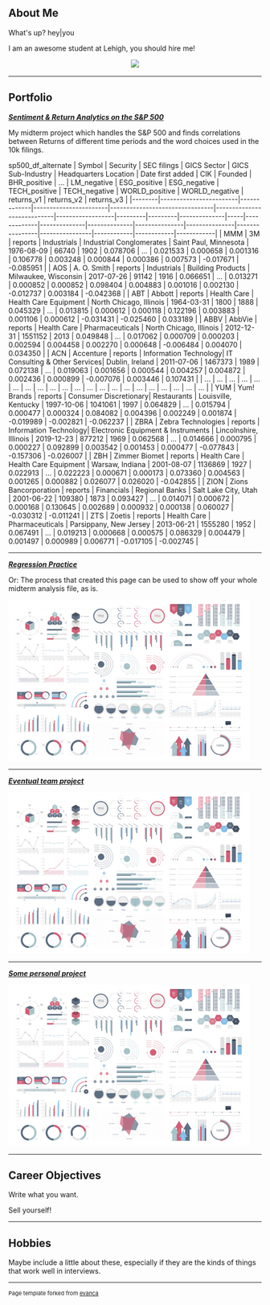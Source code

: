 ## About Me

What's up? hey\|you

I am an awesome student at Lehigh, you should hire me!

<!-- Upload your own photo and change the path -->

<p style="text-align:center;">
  <img class="img-circle" src="https://github.com/donbowen/donbowen.github.io/raw/master/images/logo.png" width="50%">
</p>

---

## Portfolio

<!-- You can link to other websites, PDFs in this repo, and other pages in this repo -->

_**[Sentiment & Return Analytics on the S&P 500](https://github.com/LeDataSciFi/asgn-05-leosc326)**_

My midterm project which handles the S&P 500 and finds correlations between Returns of different time periods and the word choices used in the 10k filings. 

sp500_df_alternate
| Symbol | Security               | SEC filings | GICS Sector           | GICS Sub-Industry              | Headquarters Location      | Date first added | CIK     | Founded | BHR_positive | ... | LM_negative | ESG_positive | ESG_negative | TECH_positive | TECH_negative | WORLD_positive | WORLD_negative | returns_v1 | returns_v2 | returns_v3 |
|--------|------------------------|-------------|-----------------------|--------------------------------|----------------------------|------------------|---------|---------|--------------|-----|-------------|--------------|--------------|---------------|---------------|----------------|----------------|------------|------------|------------|
| MMM    | 3M                     | reports     | Industrials           | Industrial Conglomerates      | Saint Paul, Minnesota     | 1976-08-09       | 66740   | 1902    | 0.078706     | ... | 0.021533    | 0.000658     | 0.001316     | 0.106778      | 0.003248      | 0.000844       | 0.000386       | 0.007573   | -0.017671  | -0.085951  |
| AOS    | A. O. Smith            | reports     | Industrials           | Building Products             | Milwaukee, Wisconsin      | 2017-07-26       | 91142   | 1916    | 0.066651     | ... | 0.013271    | 0.000852     | 0.000852     | 0.098404      | 0.004883      | 0.001016       | 0.002130       | -0.012737  | 0.003184   | -0.042368  |
| ABT    | Abbott                 | reports     | Health Care           | Health Care Equipment         | North Chicago, Illinois   | 1964-03-31       | 1800    | 1888    | 0.045329     | ... | 0.013815    | 0.000612     | 0.000118     | 0.122196      | 0.003883      | 0.001106       | 0.000612       | -0.031431  | -0.025460  | 0.033189   |
| ABBV   | AbbVie                 | reports     | Health Care           | Pharmaceuticals               | North Chicago, Illinois   | 2012-12-31       | 1551152 | 2013    | 0.049848     | ... | 0.017062    | 0.000709     | 0.000203     | 0.002594      | 0.004458      | 0.002270       | 0.000648       | -0.006484  | 0.004070   | 0.034350   |
| ACN    | Accenture              | reports     | Information Technology| IT Consulting & Other Services| Dublin, Ireland           | 2011-07-06       | 1467373 | 1989    | 0.072138     | ... | 0.019063    | 0.001656     | 0.000544     | 0.004257      | 0.004872      | 0.002436       | 0.000899       | -0.007076  | 0.003446   | 0.107431   |
| ...    | ...                    | ...         | ...                   | ...                            | ...                        | ...              | ...     | ...     | ...          | ... | ...         | ...          | ...          | ...           | ...           | ...            | ...            | ...        | ...        | ...        |
| YUM    | Yum! Brands            | reports     | Consumer Discretionary| Restaurants                   | Louisville, Kentucky      | 1997-10-06       | 1041061 | 1997    | 0.064829     | ... | 0.015794    | 0.000477     | 0.000324     | 0.084082      | 0.004396      | 0.002249       | 0.001874       | -0.019989  | -0.002821  | -0.062237  |
| ZBRA   | Zebra Technologies      | reports     | Information Technology| Electronic Equipment & Instruments | Lincolnshire, Illinois  | 2019-12-23       | 877212  | 1969    | 0.062568     | ... | 0.014666    | 0.000795     | 0.000227     | 0.092899      | 0.003542      | 0.001453       | 0.000477       | -0.077843  | -0.157306  | -0.026007  |
| ZBH    | Zimmer Biomet          | reports     | Health Care           | Health Care Equipment         | Warsaw, Indiana           | 2001-08-07       | 1136869 | 1927    | 0.022913     | ... | 0.022223    | 0.000671     | 0.000173     | 0.073360      | 0.004563      | 0.001265       | 0.000882       | 0.026077   | 0.026020   | -0.042855  |
| ZION   | Zions Bancorporation   | reports     | Financials            | Regional Banks                | Salt Lake City, Utah      | 2001-06-22       | 109380  | 1873    | 0.093427     | ... | 0.014071    | 0.000672     | 0.000168     | 0.130645      | 0.002689      | 0.000932       | 0.000138       | 0.060027   | -0.030312  | -0.011241  |
| ZTS    | Zoetis                 | reports     | Health Care           | Pharmaceuticals               | Parsippany, New Jersey    | 2013-06-21       | 1555280 | 1952    | 0.067491     | ... | 0.019213    | 0.000668     | 0.000575     | 0.086329      | 0.004479      | 0.001497       | 0.000989       | 0.006771   | -0.017105  | -0.002745  |



---

_**[Regression Practice](Regression_practice)**_

Or: The process that created this page can be used to show off your whole midterm analysis file, as is.

<img src="images/dummy_thumbnail.jpg?raw=true"/>

---

_**[Eventual team project](https://donbowen.github.io/teamproject/)**_

<img src="images/dummy_thumbnail.jpg?raw=true"/>

---

_**[Some personal project](/pdf/sample_presentation.pdf)**_

<img src="images/dummy_thumbnail.jpg?raw=true"/>

---

## Career Objectives

Write what you want. 

Sell yourself!

---

## Hobbies

Maybe include a little about these, especially if they are the kinds of things that work well in interviews.

---
<p style="font-size:11px">Page template forked from <a href="https://github.com/evanca/quick-portfolio">evanca</a></p>
<!-- Remove above link if you don't want to attibute -->
